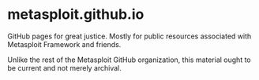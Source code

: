 metasploit.github.io
====================

GitHub pages for great justice. Mostly for public resources associated with Metasploit Framework and friends.

Unlike the rest of the Metasploit GitHub organization, this material ought to be current and not merely archival.

